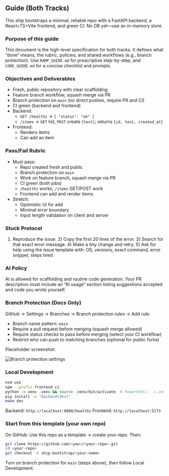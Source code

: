 ## Guide (Both Tracks)

This ship bootstraps a minimal, reliable repo with a FastAPI backend, a React+TS+Vite frontend, and green CI. No DB yet—use an in-memory store.

### Purpose of this guide

This document is the high-level specification for both tracks. It defines what “done” means, the rubric, policies, and shared workflows (e.g., branch protection). Use `RAMP_GUIDE.md` for prescriptive step-by-step, and `CORE_GUIDE.md` for a concise checklist and prompts.

### Objectives and Deliverables

- Fresh, public repository with clear scaffolding
- Feature branch workflow, squash merge via PR
- Branch protection on `main` (no direct pushes, require PR and CI)
- CI green (backend and frontend)
- Backend:
  - `GET /healthz` → `{ "status": "ok" }`
  - `/items` → `GET` list, `POST` create `{text}`; returns `{id, text, created_at}`
- Frontend:
  - Renders items
  - Can add an item

### Pass/Fail Rubric

- Must pass:
  - Repo created fresh and public
  - Branch protection on `main`
  - Work on feature branch, squash merge via PR
  - CI green (both jobs)
  - `/healthz` works; `/items` GET/POST work
  - Frontend can add and render items
- Stretch:
  - Optimistic UI for add
  - Minimal error boundary
  - Input length validation on client and server

### Stuck Protocol

1) Reproduce the issue. 2) Copy the first 20 lines of the error. 3) Search for that exact error message. 4) Make a tiny change and retry. 5) Ask for help using the issue template with: OS, versions, exact command, error snippet, steps tried.

### AI Policy

AI is allowed for scaffolding and routine code generation. Your PR description must include an “AI usage” section listing suggestions accepted and code you wrote yourself.

### Branch Protection (Docs Only)

GitHub → Settings → Branches → Branch protection rules → Add rule:

- Branch name pattern: `main`
- Require a pull request before merging (squash merge allowed)
- Require status checks to pass before merging (select your CI workflow)
- Restrict who can push to matching branches (optional for public forks)

Placeholder screenshot:

![Branch protection settings](docs/screenshots/branch-protection.png)

### Local Development

```bash
nvm use
npm --prefix frontend ci
python -m venv .venv && source .venv/bin/activate  # PowerShell: .\.venv\Scripts\Activate.ps1
pip install -e "backend[dev]"
make dev
```

Backend: `http://localhost:8000/healthz`  Frontend: `http://localhost:5173`

### Start from this template (your own repo)

On GitHub: Use this repo as a template → create your repo. Then:

```bash
git clone https://github.com/<you>/<your-repo>.git
cd <your-repo>
git checkout -b ship-bootstrap/<your-name>
```

Turn on branch protection for `main` (steps above), then follow Local Development.


